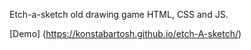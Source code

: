 Etch-a-sketch old drawing game HTML, CSS and JS.

[Demo] (https://konstabartosh.github.io/etch-A-sketch/)